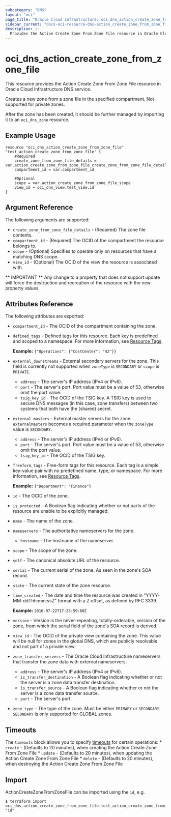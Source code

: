 ```yaml
---
subcategory: "DNS"
layout: "oci"
page_title: "Oracle Cloud Infrastructure: oci_dns_action_create_zone_from_zone_file"
sidebar_current: "docs-oci-resource-dns-action_create_zone_from_zone_file"
description: |-
  Provides the Action Create Zone From Zone File resource in Oracle Cloud Infrastructure DNS service
---
```


# oci_dns_action_create_zone_from_zone_file
This resource provides the Action Create Zone From Zone File resource in Oracle Cloud Infrastructure DNS service.

Creates a new zone from a zone file in the specified compartment. Not supported for private zones.

After the zone has been created, it should be further managed by importing it to an `oci_dns_zone` resource.


## Example Usage

```hcl
resource "oci_dns_action_create_zone_from_zone_file" "test_action_create_zone_from_zone_file" {
	#Required
	create_zone_from_zone_file_details = var.action_create_zone_from_zone_file_create_zone_from_zone_file_details
	compartment_id = var.compartment_id

	#Optional
	scope = var.action_create_zone_from_zone_file_scope
	view_id = oci_dns_view.test_view.id
}
```

## Argument Reference

The following arguments are supported:

* `create_zone_from_zone_file_details` - (Required) The zone file contents.
* `compartment_id` - (Required) The OCID of the compartment the resource belongs to.
* `scope` - (Optional) Specifies to operate only on resources that have a matching DNS scope. 
* `view_id` - (Optional) The OCID of the view the resource is associated with.


** IMPORTANT **
Any change to a property that does not support update will force the destruction and recreation of the resource with the new property values

## Attributes Reference

The following attributes are exported:

* `compartment_id` - The OCID of the compartment containing the zone.
* `defined_tags` - Defined tags for this resource. Each key is predefined and scoped to a namespace. For more information, see [Resource Tags](https://docs.cloud.oracle.com/iaas/Content/General/Concepts/resourcetags.htm).

	 **Example:** `{"Operations": {"CostCenter": "42"}}` 
* `external_downstreams` - External secondary servers for the zone. This field is currently not supported when `zoneType` is `SECONDARY` or `scope` is `PRIVATE`. 
	* `address` - The server's IP address (IPv4 or IPv6).
	* `port` - The server's port. Port value must be a value of 53, otherwise omit the port value. 
	* `tsig_key_id` - The OCID of the TSIG key. A TSIG key is used to secure DNS messages (in this case, zone transfers) between two systems that both have the (shared) secret. 
* `external_masters` - External master servers for the zone. `externalMasters` becomes a required parameter when the `zoneType` value is `SECONDARY`. 
	* `address` - The server's IP address (IPv4 or IPv6).
	* `port` - The server's port. Port value must be a value of 53, otherwise omit the port value. 
	* `tsig_key_id` - The OCID of the TSIG key.
* `freeform_tags` - Free-form tags for this resource. Each tag is a simple key-value pair with no predefined name, type, or namespace. For more information, see [Resource Tags](https://docs.cloud.oracle.com/iaas/Content/General/Concepts/resourcetags.htm).

	 **Example:** `{"Department": "Finance"}` 
* `id` - The OCID of the zone.
* `is_protected` - A Boolean flag indicating whether or not parts of the resource are unable to be explicitly managed. 
* `name` - The name of the zone.
* `nameservers` - The authoritative nameservers for the zone.
	* `hostname` - The hostname of the nameserver.
* `scope` - The scope of the zone.
* `self` - The canonical absolute URL of the resource.
* `serial` - The current serial of the zone. As seen in the zone's SOA record. 
* `state` - The current state of the zone resource.
* `time_created` - The date and time the resource was created in "YYYY-MM-ddThh:mm:ssZ" format with a Z offset, as defined by RFC 3339.

	**Example:** `2016-07-22T17:23:59:60Z` 
* `version` - Version is the never-repeating, totally-orderable, version of the zone, from which the serial field of the zone's SOA record is derived. 
* `view_id` - The OCID of the private view containing the zone. This value will be null for zones in the global DNS, which are publicly resolvable and not part of a private view. 
* `zone_transfer_servers` - The Oracle Cloud Infrastructure nameservers that transfer the zone data with external nameservers. 
	* `address` - The server's IP address (IPv4 or IPv6).
	* `is_transfer_destination` - A Boolean flag indicating whether or not the server is a zone data transfer destination. 
	* `is_transfer_source` - A Boolean flag indicating whether or not the server is a zone data transfer source. 
	* `port` - The server's port. 
* `zone_type` - The type of the zone. Must be either `PRIMARY` or `SECONDARY`. `SECONDARY` is only supported for GLOBAL zones. 

## Timeouts

The `timeouts` block allows you to specify [timeouts](https://registry.terraform.io/providers/oracle/oci/latest/docs/guides/changing_timeouts) for certain operations:
	* `create` - (Defaults to 20 minutes), when creating the Action Create Zone From Zone File
	* `update` - (Defaults to 20 minutes), when updating the Action Create Zone From Zone File
	* `delete` - (Defaults to 20 minutes), when destroying the Action Create Zone From Zone File


## Import

ActionCreateZoneFromZoneFile can be imported using the `id`, e.g.

```
$ terraform import oci_dns_action_create_zone_from_zone_file.test_action_create_zone_from_zone_file "id"
```

